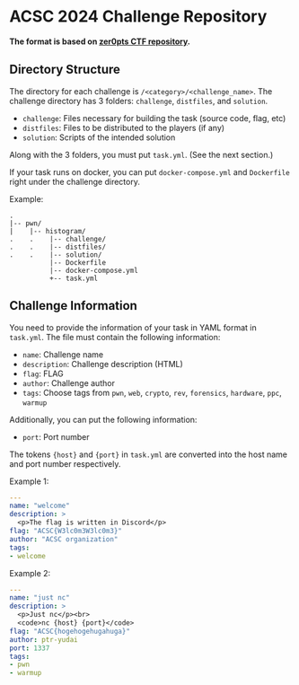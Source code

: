 # ACSC 2024 Challenge Repository
**The format is based on [zer0pts CTF repository](https://github.com/zer0pts/zer0pts-ctf-2021/).**

## Directory Structure
The directory for each challenge is `/<category>/<challenge_name>`.
The challenge directory has 3 folders: `challenge`, `distfiles`, and `solution`.

- `challenge`: Files necessary for building the task (source code, flag, etc)
- `distfiles`: Files to be distributed to the players (if any)
- `solution`: Scripts of the intended solution

Along with the 3 folders, you must put `task.yml`. (See the next section.)

If your task runs on docker, you can put `docker-compose.yml` and `Dockerfile` right under the challenge directory.

Example:
```
.
|-- pwn/
|    |-- histogram/
.    .    |-- challenge/
.    .    |-- distfiles/
.    .    |-- solution/
          |-- Dockerfile
          |-- docker-compose.yml
          +-- task.yml
```

## Challenge Information
You need to provide the information of your task in YAML format in `task.yml`.
The file must contain the following information:

- `name`: Challenge name
- `description`: Challenge description (HTML)
- `flag`: FLAG
- `author`: Challenge author
- `tags`: Choose tags from `pwn`, `web`, `crypto`, `rev`, `forensics`, `hardware`, `ppc`, `warmup`

Additionally, you can put the following information:

- `port`: Port number

The tokens `{host}` and `{port}` in `task.yml` are converted into the host name and port number respectively.

Example 1:
```yaml
---
name: "welcome"
description: >
  <p>The flag is written in Discord</p>
flag: "ACSC{W3lc0m3W3lc0m3}"
author: "ACSC organization"
tags:
- welcome
```

Example 2:
```yaml
---
name: "just nc"
description: >
  <p>Just nc</p><br>
  <code>nc {host} {port}</code>
flag: "ACSC{hogehogehugahuga}"
author: ptr-yudai
port: 1337
tags:
- pwn
- warmup
```
